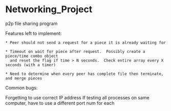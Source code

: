 Networking_Project
==================

p2p file sharing program

Features left to implement:

	* Peer should not send a request for a piece it is already waiting for

	* Timeout on wait for piece after request.  Possibly create a piece/time combo object
	  and reset the flag if time > N seconds.  Check entire array every X seconds (with a timer)

	* Need to determine when every peer has complete file then terminate, and merge pieces


Common bugs:

Forgetting to use correct IP address
If testing all processes on same computer,
have to use a different port num for each